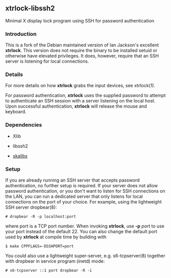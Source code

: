 ## xtrlock-libssh2

Minimal X display lock program using SSH for password authentication

### Introduction

This is a fork of the Debian maintained version of Ian Jackson's excellent **xtrlock**. This version does not require the binary to be installed setuid or otherwise have elevated privileges. It does, however, require that an SSH server is listening for local connections.

### Details

For more details on how **xtrlock** grabs the input devices, see xtrlock(1).

For password authentication, **xtrlock** uses the supplied password to attempt to authenticate an SSH session with a server listening on the local host. Upon successful authentication, **xtrlock** will release the mouse and keyboard.

### Dependencies

* Xlib

* libssh2

* [skalibs](https://skarnet.org/software/skalibs)

### Setup

If you are already running an SSH server that accepts password authentication, no further setup is required. If your server does not allow password authentication, or you don't want to listen for SSH connections on the LAN, you can run a dedicated server that only listens for local connections on the port of your choice. For example, using the lightweight SSH server dropbear(8):

	# dropbear -R -p localhost:port

where port is a TCP port number. When invoking **xtrlock**, use **-p** *port* to use your port instead of the default 22. You can also change the default port used by **xtrlock** at compile time by building with

	$ make CPPFLAGS=-DSSHPORT=port

You could also use a lightweight super-server, e.g. s6-tcpserver(8) together with dropbear in service program (inetd) mode:

	# s6-tcpserver ::1 port dropbear -R -i
